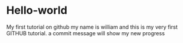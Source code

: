 # Hello-world
My first tutorial on github
my name is william and this is my very first GITHUB tutorial. 
a commit message will show my new progress
